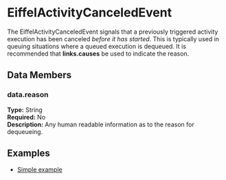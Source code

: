 # EiffelActivityCanceledEvent
The EiffelActivityCanceledEvent signals that a previously triggered activity execution has been canceled _before it has started_. This is typically used in queuing situations where a queued execution is dequeued. It is recommended that __links.causes__ be used to indicate the reason.

## Data Members
### data.reason
__Type:__ String  
__Required:__ No  
__Description:__ Any human readable information as to the reason for dequeueing.

## Examples
* [Simple example](https://github.com/Ericsson/eiffel-examples/blob/master/events/EiffelActivityCanceledEvent/simple.json)